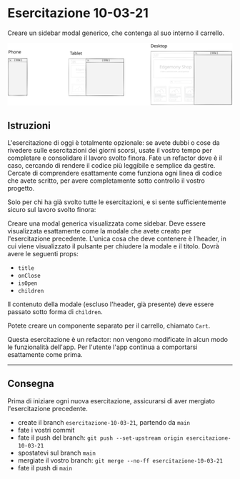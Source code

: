 # Esercitazione 10-03-21

Creare un sidebar modal generico, che contenga al suo interno il carrello.

![responsive layout](images/10-generic-modal.svg)

## Istruzioni

L'esercitazione di oggi è totalmente opzionale: 
se avete dubbi o cose da rivedere sulle esercitazioni dei giorni scorsi, usate il vostro tempo 
per completare e consolidare il lavoro svolto finora. Fate un refactor dove è il caso,
cercando di rendere il codice più leggibile e semplice da gestire. Cercate di comprendere
esattamente come funziona ogni linea di codice che avete scritto, per avere completamente sotto 
controllo il vostro progetto.

Solo per chi ha già svolto tutte le esercitazioni, e si sente sufficientemente sicuro sul lavoro svolto finora:

Creare una modal generica visualizzata come sidebar. 
Deve essere visualizzata esattamente come la modale che avete creato per l'esercitazione precedente.
L'unica cosa che deve contenere è l'header, in cui viene visualizzato il pulsante per chiudere la modale e il titolo.
Dovrà avere le seguenti props:
- `title`
- `onClose`
- `isOpen`
- `children`

Il contenuto della modale (escluso l'header, già presente) deve essere passato sotto forma di `children`. 

Potete creare un componente separato per il carrello, chiamato `Cart`.

Questa esercitazione è un refactor: non vengono modificate in alcun modo le funzionalità dell'app. 
Per l'utente l'app continua a comportarsi esattamente come prima.



---

## Consegna

Prima di iniziare ogni nuova esercitazione, assicurarsi di aver mergiato l'esercitazione precedente.

- create il branch `esercitazione-10-03-21`, partendo da `main`
- fate i vostri commit
- fate il push del branch: `git push --set-upstream origin esercitazione-10-03-21`
- spostatevi sul branch `main`
- mergiate il vostro branch: `git merge --no-ff esercitazione-10-03-21`
- fate il push di `main`
